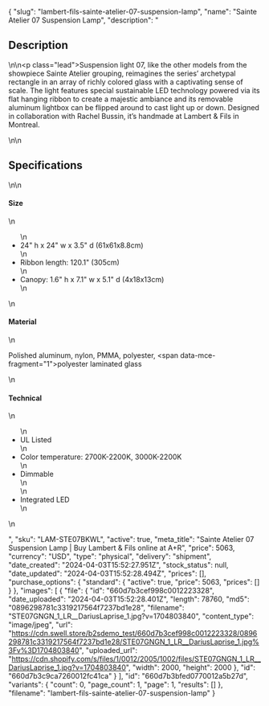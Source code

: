 {
  "slug": "lambert-fils-sainte-atelier-07-suspension-lamp",
  "name": "Sainte Atelier 07 Suspension Lamp",
  "description": "<h2>Description</h2>\n<!-- split -->\n<p class=\"lead\">Suspension light 07, like the other models from the showpiece Sainte Atelier grouping, reimagines the series’ archetypal rectangle in an array of richly colored glass with a captivating sense of scale. The light features special sustainable LED technology powered via its flat hanging ribbon to create a majestic ambiance and its removable aluminum lightbox can be flipped around to cast light up or down. Designed in collaboration with Rachel Bussin, it’s handmade at Lambert &amp; Fils in Montreal.<br></p>\n<!-- split -->\n<h2>Specifications</h2>\n<!-- split -->\n<h4>Size</h4>\n<ul>\n<li>24\" h x 24\" w x 3.5\" d (61x61x8.8cm)</li>\n<li>Ribbon length: 120.1\" (305cm)</li>\n<li>Canopy: 1.6\" h x 7.1\" w x 5.1\" d (4x18x13cm)</li>\n</ul>\n<h4>Material</h4>\n<p><span>Polished aluminum, nylon, PMMA, polyester,</span><span> </span><span data-mce-fragment=\"1\">polyester laminated glass</span></p>\n<h4>Technical</h4>\n<ul>\n<li>UL Listed</li>\n<li>Color temperature: 2700K-2200K, 3000K-2200K</li>\n<li>Dimmable<br>\n</li>\n<li>Integrated LED</li>\n</ul>\n<ul></ul>",
  "sku": "LAM-STE07BKWL",
  "active": true,
  "meta_title": "Sainte Atelier 07 Suspension Lamp | Buy Lambert & Fils online at A+R",
  "price": 5063,
  "currency": "USD",
  "type": "physical",
  "delivery": "shipment",
  "date_created": "2024-04-03T15:52:27.951Z",
  "stock_status": null,
  "date_updated": "2024-04-03T15:52:28.494Z",
  "prices": [],
  "purchase_options": {
    "standard": {
      "active": true,
      "price": 5063,
      "prices": []
    }
  },
  "images": [
    {
      "file": {
        "id": "660d7b3cef998c0012223328",
        "date_uploaded": "2024-04-03T15:52:28.401Z",
        "length": 78760,
        "md5": "0896298781c3319217564f7237bd1e28",
        "filename": "STE07GNGN_1_LR__DariusLaprise_1.jpg?v=1704803840",
        "content_type": "image/jpeg",
        "url": "https://cdn.swell.store/b2sdemo_test/660d7b3cef998c0012223328/0896298781c3319217564f7237bd1e28/STE07GNGN_1_LR__DariusLaprise_1.jpg%3Fv%3D1704803840",
        "uploaded_url": "https://cdn.shopify.com/s/files/1/0012/2005/1002/files/STE07GNGN_1_LR__DariusLaprise_1.jpg?v=1704803840",
        "width": 2000,
        "height": 2000
      },
      "id": "660d7b3c9ca7260012fc41ca"
    }
  ],
  "id": "660d7b3bfed0770012a5b27d",
  "variants": {
    "count": 0,
    "page_count": 1,
    "page": 1,
    "results": []
  },
  "filename": "lambert-fils-sainte-atelier-07-suspension-lamp"
}